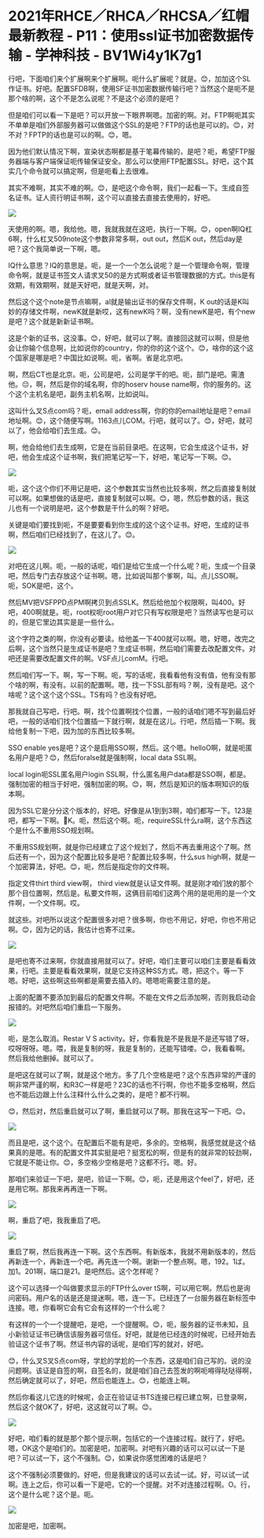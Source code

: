 # 2021年RHCE／RHCA／RHCSA／红帽最新教程 - P11：使用ssl证书加密数据传输 - 学神科技 - BV1Wi4y1K7g1

行吧，下面咱们来个扩展啊来个扩展啊。呃什么扩展呢？就是。😊，加加这个SL作证书。好吧。配置SFDB啊，使用SF证书加密数据传输行吧？当然这个是呃不是那个啥的啊，这个不是怎么说呢？不是这个必须的是吧？

但是咱们可以看一下是吧？可以开放一下眼界啊嗯。加密的啊。对。FTP啊呃其实不单单是咱们外部服务器可以做做这个SSL的是吧？FTP的话也是可以的。😊，对不对？FPTP的话也是可以的啊。😊，嗯。

因为他们默认情况下啊，宣染状态啊都是基于笔幕传输的，是吧？呃，希望FTP服务器端与客户端保证呃传输保证安全。那么可以使用FTP配置SSL。好吧，这个其实几个命令就可以搞定啊，但是呃看上去很难。

其实不难啊，其实不难的啊。😊，是吧这个命令啊，我们一起看一下。生成自签名证书。证人资行明证书啊，这个可以直接去直接去使用的，好吧。



![](img/f443c20cf1377532334a14964755ad13_1.png)

天使用的啊。嗯，我给他。嗯，我就我就在这吧，执行一下啊。😊，open啊IQ杠6啊，什么杠叉509note这个参数非常多啊，out out，然后K out，然后day是吧？这个我简单说一下啊，嗯。

IQ什么意思？IQ的意思是。呃，是一个一个怎么说呢？是一个管理命令啊，管理命令啊，就是证书签文人请求叉50的是方式啊或者证书管理数据的方式。this是有效期，有效期啊，就是天好吧，就是天啊，对。

然后这个这个note是节点嘛啊，al就是输出证书的保存文件啊，K out的话是K叫妙的存储文件啊，newK就是新哎，这有newK吗？啊，没有newK是吧，有个new是吧？这个就是新新证书啊。

这是个新的证书，这没事。😊，好吧，就可以了啊。直接回这就可以啊，但是他会让你输个信息啊，比如说你的country，你的你的这个这个。😊，啥你的这个这个国家是哪是吧？中国比如说啊。呃，省啊。省是北京吧。

啊，然后CT也是北京。呃，公司是吧，公司是学干的吧。呃，部门是吧。需渣他。😔，啊，然后是你的域名啊，你的hoserv house name啊，你的服务的。这个这个主机名是吧，副务主机名啊，比如说叫。

这叫什么叉S点com吗？呃，email address啊，你的你的email地址是吧？email地址啊。😊，这个随便写啊。1163点儿COM。行吧，就可以了。😊，好吧，就可以了，他会给咱们去生成。😊。

啊，他会给他们去生成啊，它是在当前目录吧。在这啊，它会生成这个证书，好吧，他会生成这个证书啊，我们把笔记写一下，好吧，笔记写一下啊。😊。



![](img/f443c20cf1377532334a14964755ad13_3.png)

呃，这个这个你们不用记是吧，这个参数其实当然也比较多啊，然之后直接复制就可以啊。如果想做的话是吧，直接复制就可以啊。😊，嗯，然后参数的话，我这儿也有一个说明是吧，这个参数是干什么的啊？好吧。

关键是咱们要找到呃，不是要要看到你生成的这个这个证书。好吧，生成的证书啊，然后咱们已经找到了，在这儿了。😊。



![](img/f443c20cf1377532334a14964755ad13_5.png)

对吧在这儿啊。呃，一般的话呢，咱们是给它生成一个什么呢？呃，生成一个目录吧，然后专门去存放这个证书啊。嗯，比如说叫那个爹啊，叫。点儿SSO啊。呃，SOK是吧，这个。

然后MV把VSFPPD点PM啊拷贝到点SSLK。然后给他加个权限啊，叫400。好吧，400啊就是。呃，root权呃root用户对它只有写权限是吧？当然读写也是可以的，但是它里边其实是是一些什么。

这个字符之类的啊，你没有必要读。给他盖一下400就可以啊。嗯，好嗯，改完之后啊，这个当然只是生成证书是吧？生成证书啊，然后咱们需要去改配置文件。对吧还是需要改配置文件的啊。VSF点儿comM。行吧。

然后咱们写一下。啊，写一下啊。呃，写的话呢，我看看他有没有值，他有没有那个啥的啊，有没有。以前的配置啊。嗯，找一下SSL部有吗？啊，没有是吧。这个啥呢？这个这个这个SSL。TS有吗？也没有好吧。

那我就自己写吧，行吧。啊，找个位置啊找个位置，一般的话咱们嗯不写到最后好吧，一般的话咱们找个位置插一下就行啊，就是在这儿。行吧，然后插一下啊。我给他复制一下吧，因为加的东西比较多啊。

SSO enable yes是吧？这个是启用SSO啊，然后。这个嗯。helloO啊，就是呃匿名用户是吧？😊，然后foralse就是强制啊，local data SSL啊。

local login呃SSL匿名用户login SSL啊，什么匿名用户data都是SSO啊，都是。强制加密的相当于好吧，强制加密的啊。😊，啊，然后是知识的版本啊知识的版本啊。

因为SSL它是分分这个版本的，好吧。好像是从1到到3啊，咱们都写一下。123是吧，都写一下啊。🤧K。呃，然后这个啊。呃，requireSSL什么ra啊，这个东西这个是什么不重用SSO规划啊。

不重用SS规划啊，就是你已经建立了这个规划了，然后不再去重用这个了啊。然后还有一个，因为这个配置比较多是吧？配置比较多啊，什么sus high啊，就是一个加密算法，好吧。😊，呃，然后是指定你的文件啊。

指定文件thirt third view啊， third view就是认证文件啊。就是刚才咱们放的那个那个目位置啊，然后是。私要文件啊，这俩目前咱们这两个用的是呃用的是一个文件啊，一个文件啊。哎。

就这些。对吧所以说这个配置很多对吧？很多啊，你也不用记，好吧，你也不用记啊。😊，因为记的话，我估计也寄不过来。



![](img/f443c20cf1377532334a14964755ad13_7.png)

是吧也寄不过来啊，你就直接用就可以了。好吧，咱们主要可以咱们主要是看看效果，行吧。主要是看看效果啊，就是它支持这种SS方式。嗯，把这个。等一下嗯。好吧，这些啊这些啊都是需要去插入的。嗯嗯呃需要注意的是。

上面的配置不要添加到最后的配置文件啊。不能在文件之后添加啊，否则我启动会报错的。对吧然后咱们重启一下服务。



![](img/f443c20cf1377532334a14964755ad13_9.png)

呃，是怎么取消。Restar V S activity。好，你看我是不是我是不是还写错了呀，哎呀呀呀。嗯。喂，我是复制的呀，我是复制的，还能写错喽。😊，我看看啊。然后我给他删掉。就可以了。

是吧这在就可以了啊，就是这个地方。多了几个空格是吧？这个东西非常的严谨的啊非常严谨的啊，和R3C一样是吧？23C的话也不行啊，你也不能多空格啊，然后也不能后边跟上什么注释什么什么之类的，是吧？都不行啊。

😊，然后对，然后重启就可以了啊，重启就可以了啊。那我在这写一下吧。😊。

![](img/f443c20cf1377532334a14964755ad13_11.png)

而且是吧，这个这个。在配置后不能有是吧，多余的。空格啊，我感觉就是这个结果真的是嗯。有的配置文件其实挺是吧？挺宽松的啊，但是有的就非常的较劲啊，它就是不能让你。😊，多空格少空格是吧？这都不行。嗯。好。

那咱们来验证一下吧，是吧，验证一下啊。😊，呃，还是用这个feel了，好吧，还是用它啊。那我来再再连一下啊。



![](img/f443c20cf1377532334a14964755ad13_13.png)

啊，重启了吧，我我重启了吧。

![](img/f443c20cf1377532334a14964755ad13_15.png)

重启了啊，然后我再连一下啊。这个东西啊。有新版本，我就不用新版本的，然后再新连一个，再新连一个吧。再先连一个啊。谢新一个整点啊。嗯，192。1ば。加1。201啊，端口是21。是吧然后。这个怎样呢？

这个可以选择一个叫做要求显示的FTP什么over tS啊，可以用它啊。然后也是询问密码。用户名的话是还是提迷啊。嗯，连一下。已经连了一台服务器在新标签中连接。嗯，你看啊它会有它会有这样的一个什么呢？

有这样的一个一个提醒吧，是吧，一个提醒啊。😊，呃，服务器的证书未知，且小新验证证书已确信该服务器可信任。好吧，就是他已经连的时候呢，已经开始去验证这个证书了啊。然证书内容的话呢，是咱们写的就对，好吧。

😊，什么叉S叉S点com呀，学尬的学尬的一个东西，这是咱们自己写的。说的没问题啊。该证是自签的啊，自签名的，就是咱们自己去签发的啊呃嘚得哒哒得啊，然后确定就可以了，好吧，然后也能连上。😊，也能连上啊。

然后你看这儿它连的时候呢，会正在验证证书TS连接已程已建立啊，已登录啊，然后这个就OK了，好吧，这这就可以了啊。😊。



![](img/f443c20cf1377532334a14964755ad13_17.png)

好吧，咱们看的就是那个那个提示啊，包括它的一个连接过程。就行了，好吧。嗯，OK这个是咱们的。加密是吧，加密啊。对吧有兴趣的话可以可以试一下是吧？可以试一下，这个不强制。😊，如果说你感觉困难的话是吧？

这个不强制必须要做的。好吧，但是我建议的话可以去试一试。好，可以试一试啊。连上之后，你可以看一下是吧，它的一个提醒。对不对连接过程啊。O。行，这个是什么呢？这个是。呃。



![](img/f443c20cf1377532334a14964755ad13_19.png)

加密是吧，加密啊。